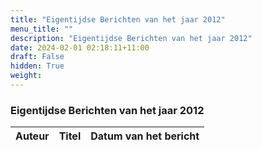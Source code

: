 ```yaml
---
title: "Eigentijdse Berichten van het jaar 2012"
menu_title: ""
description: "Eigentijdse Berichten van het jaar 2012"
date: 2024-02-01 02:18:11+11:00
draft: False
hidden: True
weight: 
---
```

### Eigentijdse Berichten van het jaar 2012

**Auteur** | **Titel** | **Datum van het bericht**
---|---|---
